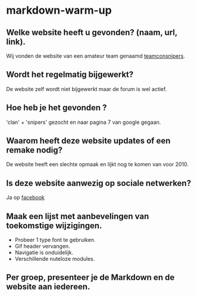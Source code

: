 # markdown-warm-up

## Welke website heeft u gevonden? (naam, url, link).
Wij vonden de website van een amateur team genaamd [teamconsnipers](https://teamconsnipers.com/news.php).  
## Wordt het regelmatig bijgewerkt?
De website zelf wordt niet bijgewerkt maar de forum is wel actief.  
## Hoe heb je het gevonden ?
'clan' + 'snipers' gezocht en naar pagina 7 van google gegaan.  
## Waarom heeft deze website updates of een remake nodig?
De website heeft een slechte opmaak en lijkt nog te komen van voor 2010.  
## Is deze website aanwezig op sociale netwerken?
Ja op [facebook](https://www.facebook.com/groups/274425042919820/)  
## Maak een lijst met aanbevelingen van toekomstige wijzigingen.  
 * Probeer 1 type font te gebruiken.
 * Gif header vervangen.
 * Navigatie is onduidelijk.
 * Verschillende nuteloze modules.  
## Per groep, presenteer je de Markdown en de website aan iedereen.  
